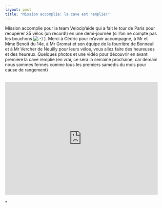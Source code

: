 ```yaml
---
layout: post
title: "Mission accomplie: la cave est remplie!"
---
```



Mission accomplie pour la team Velocip’aide qui a fait le tour de Paris pour récupérer 35 vélos (un record!) en une demi-journée (si l’on ne compte pas les bouchons ![:-)](/assets/icon_smile.gif)  ).
Merci à Cédric pour m’avoir accompagné, à Mr et Mme Benoit du 14e, à Mr Gromat et son équipe de la fourrière de Bonneuil et à Mr Vercher de Neuilly pour leurs vélos, vous allez faire des heureuses et des heureux.
Quelques photos et une vidéo pour découvrir en avant première la cave remplie (en vrai, ce sera la semaine prochaine, car demain nous sommes fermés comme tous les premiers samedis du mois pour cause de rangement)

<br/>
<iframe allowfullscreen="" frameborder="0" height="369" src="http://www.youtube.com/embed/6-VOrfAzQQc" width="500"></iframe><br/>
<br/>
*
